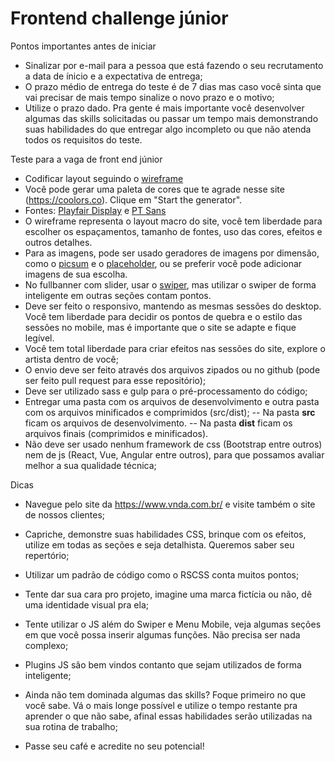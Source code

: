# Frontend challenge júnior

Pontos importantes antes de iniciar

- Sinalizar por e-mail para a pessoa que está fazendo o seu recrutamento a data de ínicio e a expectativa de entrega;
- O prazo médio de entrega do teste é de 7 dias mas caso você sinta que vai precisar de mais tempo sinalize o novo prazo e o motivo;
- Utilize o prazo dado. Pra gente é mais importante você desenvolver algumas das skills solicitadas ou passar um tempo mais demonstrando suas habilidades do que entregar algo incompleto ou que não atenda todos os requisitos do teste.

Teste para a vaga de front end júnior

- Codificar layout seguindo o [wireframe](https://drive.google.com/file/d/10xpr_7qaEXNBT4v2dOKqanS4_tOcgEJs/view)
- Você pode gerar uma paleta de cores que te agrade nesse site (https://coolors.co). Clique em "Start the generator".
- Fontes: [Playfair Display](https://fonts.google.com/specimen/Playfair+Display) e [PT Sans](https://fonts.google.com/specimen/PT+Sans)
- O wireframe representa o layout macro do site, você tem liberdade para escolher os espaçamentos, tamanho de fontes, uso das cores, efeitos e outros detalhes.
- Para as imagens, pode ser usado geradores de imagens por dimensão, como o [picsum](https://picsum.photos/) e o [placeholder](https://placeholder.com/), ou se preferir você pode adicionar imagens de sua escolha.
- No fullbanner com slider, usar o [swiper](http://idangero.us/swiper/), mas utilizar o swiper de forma inteligente em outras seções contam pontos.
- Deve ser feito o responsivo, mantendo as mesmas sessões do desktop. Você tem liberdade para decidir os pontos de quebra e o estilo das sessões no mobile, mas é importante que o site se adapte e fique legível.
- Você tem total liberdade para criar efeitos nas sessões do site, explore o artista dentro de você;
- O envio deve ser feito através dos arquivos zipados ou no github (pode ser feito pull request para esse repositório);
- Deve ser utilizado sass e gulp para o pré-processamento do código;
- Entregar uma pasta com os arquivos de desenvolvimento e outra pasta com os arquivos minificados e comprimidos (src/dist);
-- Na pasta **src** ficam os arquivos de desenvolvimento.
-- Na pasta **dist** ficam os arquivos finais (comprimidos e minificados).
- Não deve ser usado nenhum framework de css (Bootstrap entre outros) nem de js (React, Vue, Angular entre outros), para que possamos avaliar melhor a sua qualidade técnica;

Dicas

- Navegue pelo site da https://www.vnda.com.br/ e visite também o site de nossos clientes;
- Capriche, demonstre suas habilidades CSS, brinque com os efeitos, utilize em todas as seções e seja detalhista. Queremos saber seu repertório;
- Utilizar um padrão de código como o RSCSS conta muitos pontos;
- Tente dar sua cara pro projeto, imagine uma marca fictícia ou não, dê uma identidade visual pra ela;
- Tente utilizar o JS além do Swiper e Menu Mobile, veja algumas seções em que você possa inserir algumas funções. Não precisa ser nada complexo;
- Plugins JS são bem vindos contanto que sejam utilizados de forma inteligente;
- Ainda não tem dominada algumas das skills? Foque primeiro no que você sabe. Vá o mais longe possível e utilize o tempo restante pra aprender o que não sabe, afinal essas habilidades serão utilizadas na sua rotina de trabalho;
 
- Passe seu café e acredite no seu potencial!
